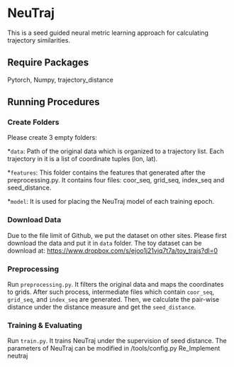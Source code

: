 # NeuTraj

This is a seed guided neural metric learning approach for calculating trajectory similarities.

## Require Packages
Pytorch, Numpy, trajectory_distance

## Running Procedures

### Create Folders
Please create 3 empty folders:

*`data`: Path of the original data which is organized to a trajectory list. Each trajectory in it is a list of coordinate tuples (lon, lat).

*`features`: This folder contains the features that generated after the preprocessing.py. It contains four files: coor_seq, grid_seq, index_seq and seed_distance. 

*`model`: It is used for placing the NeuTraj model of each training epoch.

### Download Data
Due to the file limit of Github, we put the dataset on other sites. Please first download the data and put it in `data` folder. The toy dataset can be download at:  https://www.dropbox.com/s/ejoo1j21vjq7t7a/toy_trajs?dl=0

### Preprocessing
Run `preprocessing.py`. It filters the original data and maps the coordinates to grids. After such process, intermediate files which contain `coor_seq`, `grid_seq`, and `index_seq` are generated. Then, we calculate the pair-wise distance under the distance measure and get the `seed_distance`.

### Training & Evaluating
Run `train.py`. It trains NeuTraj under the supervision of seed distance. The parameters of NeuTraj can be modified in /tools/config.py
Re_Implement neutraj

